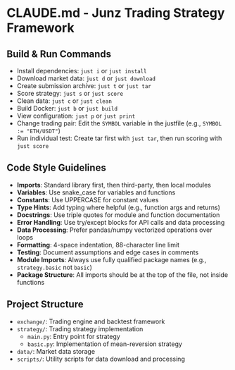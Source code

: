 # CLAUDE.md - Junz Trading Strategy Framework

## Build & Run Commands
- Install dependencies: `just i` or `just install`
- Download market data: `just d` or `just download`
- Create submission archive: `just t` or `just tar`
- Score strategy: `just s` or `just score`
- Clean data: `just c` or `just clean`
- Build Docker: `just b` or `just build`
- View configuration: `just p` or `just print`
- Change trading pair: Edit the `SYMBOL` variable in the justfile (e.g., `SYMBOL := "ETH/USDT"`)
- Run individual test: Create tar first with `just tar`, then run scoring with `just score`

## Code Style Guidelines
- **Imports**: Standard library first, then third-party, then local modules
- **Variables**: Use snake_case for variables and functions
- **Constants**: Use UPPERCASE for constant values
- **Type Hints**: Add typing where helpful (e.g., function args and returns)
- **Docstrings**: Use triple quotes for module and function documentation
- **Error Handling**: Use try/except blocks for API calls and data processing
- **Data Processing**: Prefer pandas/numpy vectorized operations over loops
- **Formatting**: 4-space indentation, 88-character line limit
- **Testing**: Document assumptions and edge cases in comments
- **Module Imports**: Always use fully qualified package names (e.g., `strategy.basic` not `basic`)
- **Package Structure**: All imports should be at the top of the file, not inside functions

## Project Structure
- `exchange/`: Trading engine and backtest framework
- `strategy/`: Trading strategy implementation
  - `main.py`: Entry point for strategy
  - `basic.py`: Implementation of mean-reversion strategy
- `data/`: Market data storage
- `scripts/`: Utility scripts for data download and processing